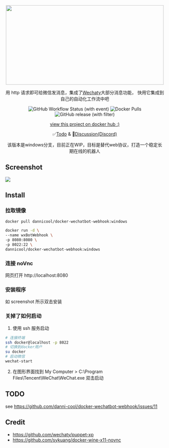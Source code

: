 <div align="center">
<img src="https://cdn.jsdelivr.net/gh/danni-cool/danni-cool@cdn/image/wechatbot-webhook.png" width="500" height="251"/>

用 http 请求即可给微信发消息，集成了[Wechaty](https://github.com/wechaty/wechaty)大部分消息功能， 快用它集成到自己的自动化工作流中吧

![GitHub Workflow Status (with event)](https://img.shields.io/github/actions/workflow/status/danni-cool/docker-wechatbot-webhook/release.yml) ![Docker Pulls](https://img.shields.io/docker/pulls/dannicool/docker-wechatbot-webhook) ![GitHub release (with filter)](https://img.shields.io/github/v/release/danni-cool/docker-wechatbot-webhook)

[view this project on docker hub :)](https://hub.docker.com/repository/docker/dannicool/docker-wechatbot-webhook/general)

✅[Todo](https://github.com/danni-cool/docker-wechatbot-webhook/issues/11) & 💬[Discussion(Discord)](https://discord.gg/935xZTD9)

该版本是windows分支，目前正在WIP，目标是替代web协议，打造一个稳定长期在线的机器人

</div>

## Screenshot

![](https://cdn.jsdelivr.net/gh/danni-cool/danni-cool@cdn/image/wine-wecaht-screenshot.png)

## Install

### 拉取镜像

```bash
docker pull dannicool/docker-wechatbot-webhook:windows

docker run -d \
--name wxBotWebhook \
-p 8080:8080 \
-p 8022:22 \
dannicool/docker-wechatbot-webhook:windows
```

### 连接 noVnc

网页打开 http://localhost:8080

### 安装程序
如 screenshot 所示双击安装

### 关掉了如何启动

1. 使用 ssh 服务启动

```bash
# 连接终端
ssh docker@localhost -p 8022
# 切换到docker用户
su docker
# 启动微信
wechat-start
```
2. 在图形界面找到 My Computer > C:\Program Files\Tencent\WeChat\WeChat.exe 双击启动

## TODO
see https://github.com/danni-cool/docker-wechatbot-webhook/issues/11

## Credit

- https://github.com/wechaty/puppet-xp
- https://github.com/sykuang/docker-wine-x11-novnc
